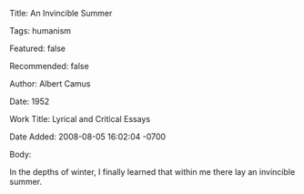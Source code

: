Title:  An Invincible Summer

Tags:   humanism

Featured: false

Recommended: false

Author: Albert Camus

Date:   1952

Work Title: Lyrical and Critical Essays

Date Added: 2008-08-05 16:02:04 -0700

Body: 

In the depths of winter, I finally learned that within me there lay an invincible summer.

